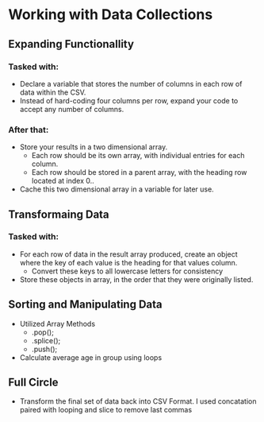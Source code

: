 # Working with Data Collections

## Expanding Functionallity

### Tasked with:
- Declare a variable that stores the number of columns in each row of data within the CSV.
- Instead of hard-coding four columns per row, expand your code to accept any number of columns.


### After that:
- Store your results in a two dimensional array.
    - Each row should be its own array, with individual entries for each column.
    - Each row should be stored in a parent array, with the heading row located at index 0..
- Cache this two dimensional array in a variable for later use.

## Transformaing Data

### Tasked with:
- For each row of data in the result array produced, create an object where the key of each value is the heading for that values column.
    - Convert these keys to all lowercase letters for consistency
- Store these objects in array, in the order that they were originally listed.

## Sorting and Manipulating Data
- Utilized Array Methods
  - .pop();
  - .splice();
  - .push();
- Calculate average age in group using loops
 
## Full Circle
- Transform the final set of data back into CSV Format.
  I used concatation paired with looping and slice to remove last commas
